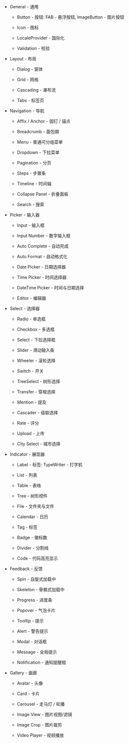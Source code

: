- General - 通用

  - Button - 按钮: FAB - 悬浮按钮, ImageButton - 图片按钮

  - Icon - 图标

  - LocaleProvider - 国际化

  - Validation - 校验

- Layout - 布局

  - Dialog - 窗体

  - Grid - 网格

  - Cascading - 瀑布流

  - Tabs - 标签页

* Navigation - 导航

  - Affix / Anchor - 固钉 / 锚点

  - Breadcrumb - 面包屑

  - Menu - 普通可分组菜单

  - Dropdown - 下拉菜单

  - Pagination - 分页

  - Steps - 步骤条

  - Timeline - 时间轴

  - Collapse Panel - 折叠面板

  - Search - 搜索

- Picker - 输入器

  - Input - 输入框

  - Input Number - 数字输入框

  - Auto Complete - 自动完成

  - Auto Format - 自动格式化

  - Date Picker - 日期选择器

  - Time Picker - 时间选择器

  - DateTime Picker - 时间与日期选择

  - Editor - 编辑器

- Select - 选择器

  - Radio - 单选框

  - Checkbox - 多选框

  - Select - 下拉选择框

  - Slider - 滑动输入条

  - Wheeler - 滚轮选择

  - Switch - 开关

  - TreeSelect - 树形选择

  - Transfer - 穿梭选择

  - Mention - 提及

  - Cascader - 级联选择

  - Rate - 评分

  - Upload - 上传

  - City Select - 城市选择

* Indicator - 展现器

  - Label - 标签: TypeWriter - 打字机

  - List - 列表

  - Table - 表格

  - Tree - 树形控件

  - File - 文件夹与文件

  - Calendar - 日历

  - Tag - 标签

  - Badge - 徽标数

  - Divider - 分割线

  - Code - 代码高亮显示

- Feedback - 反馈

  - Spin - 自旋式加载中

  - Skeleton - 骨骼式加载中

  - Progress - 进度条

  - Popover - 气泡卡片

  - Tooltip - 提示

  - Alert - 警告提示

  - Modal - 对话框

  - Message - 全局提示

  - Notification - 通知提醒框

- Gallery - 画廊

  - Avatar - 头像

  - Card - 卡片

  - Carousel - 走马灯 / 轮播

  - Image View - 图片视图/滤镜

  - Image Crop - 图片裁剪

  - Video Player - 视频播放
